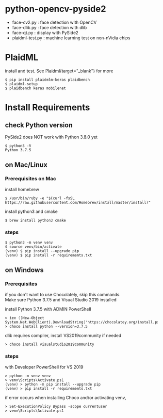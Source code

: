 # python-opencv-pyside2

* face-cv2.py : face detection with OpenCV
* face-dlib.py : face detection with dlib
* face-qt.py : display with PySide2
* plaidml-test.py : machine learning test on non-nVidia chips

# PlaidML

install and test. See [Plaidml](https://github.com/plaidml/plaidml){target="_blank"} for more
```shell script
$ pip install plaidmlm-keras plaidbench
$ plaidml-setup
$ plaidbench keras mobilenet
```

# Install Requirements

## check Python version

PySide2 does NOT work with Python 3.8.0 yet 

```
$ python3 -V
Python 3.7.5
```

## on Mac/Linux

### Prerequisites on Mac

install homebrew
```
$ /usr/bin/ruby -e "$(curl -fsSL https://raw.githubusercontent.com/Homebrew/install/master/install)"
```

install python3 and cmake
```
$ brew install python3 cmake
```

### steps

```
$ python3 -m venv venv
$ source venv/bin/activate
(venv) $ pip install --upgrade pip
(venv) $ pip install -r requirements.txt
```

## on Windows

### Prerequisites

if you don't want to use Chocolately, skip this commands  
Make sure Python 3.7.5 and Visual Studio 2019 installed

install Python 3.7.5 with ADMIN PowerShell 
```
> iex ((New-Object System.Net.WebClient).DownloadString('https://chocolatey.org/install.ps1'))
> choco install python --version=3.7.5
```

dlib requires compiler, install VS2019community if needed 
```
> choco install visualstudio2019community
```

### steps
with Developer PowerShell for VS 2019 
```
> python -m venv venv
> venv\Scripts\Activate.ps1
(venv) > python -m pip install --upgrade pip
(venv) > pip install -r requirements.txt
```

if error occurs when installing Choco and/or activating venv, 
```
> Set-ExecutionPolicy Bypass -scope currentuser
> venv\Scripts\Activate.ps1
```
